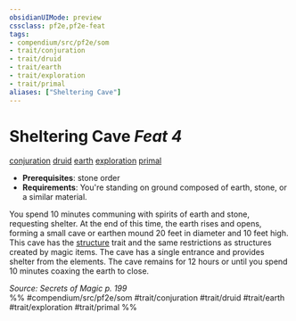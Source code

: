 ```yaml
---
obsidianUIMode: preview
cssclass: pf2e,pf2e-feat
tags:
- compendium/src/pf2e/som
- trait/conjuration
- trait/druid
- trait/earth
- trait/exploration
- trait/primal
aliases: ["Sheltering Cave"]
---
```

# Sheltering Cave  *Feat 4*  
[conjuration](/rules/traits/conjuration.md)  [druid](/rules/traits/druid.md)  [earth](/rules/traits/earth.md)  [exploration](/rules/traits/exploration.md)  [primal](/rules/traits/primal.md)  

- **Prerequisites**: stone order
- **Requirements**: You're standing on ground composed of earth, stone, or a similar material.

You spend 10 minutes communing with spirits of earth and stone, requesting shelter. At the end of this time, the earth rises and opens, forming a small cave or earthen mound 20 feet in diameter and 10 feet high. This cave has the [structure](/rules/traits/structure.md) trait and the same restrictions as structures created by magic items. The cave has a single entrance and provides shelter from the elements. The cave remains for 12 hours or until you spend 10 minutes coaxing the earth to close.

*Source: Secrets of Magic p. 199*  
%% #compendium/src/pf2e/som #trait/conjuration #trait/druid #trait/earth #trait/exploration #trait/primal %%